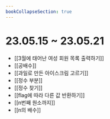 ```yaml
---
bookCollapseSection: true
---
```

# 23.05.15 ~ 23.05.21

- [[3월에 태어난 여성 회원 목록 출력하기]]
- [[공배수]]
- [[과일로 만든 아이스크림 고르기]]
- [[정수 부분]]
- [[정수 찾기]]
- [[flag에 따라 다른 값 반환하기]]
- [[n번째 원소까지]]
- [[n의 배수]]